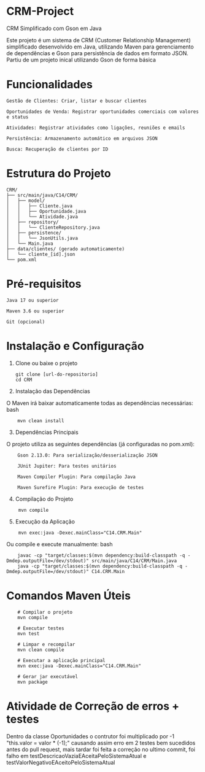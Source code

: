 # CRM-Project
CRM Simplificado com Gson em Java

Este projeto é um sistema de CRM (Customer Relationship Management) simplificado desenvolvido em Java, utilizando Maven para gerenciamento de dependências e Gson para persistência de dados em formato JSON.
Partiu de um projeto inical utilizando Gson de forma básica

# Funcionalidades

    Gestão de Clientes: Criar, listar e buscar clientes

    Oportunidades de Venda: Registrar oportunidades comerciais com valores e status

    Atividades: Registrar atividades como ligações, reuniões e emails

    Persistência: Armazenamento automático em arquivos JSON

    Busca: Recuperação de clientes por ID

# Estrutura do Projeto

    CRM/
    ├── src/main/java/C14/CRM/
    │   ├── model/
    │   │   ├── Cliente.java
    │   │   ├── Oportunidade.java
    │   │   └── Atividade.java
    │   ├── repository/
    │   │   └── ClienteRepository.java
    │   ├── persistence/
    │   │   └── JsonUtils.java
    │   └── Main.java
    ├── data/clientes/ (gerado automaticamente)
    │   └── cliente_[id].json
    └── pom.xml

# Pré-requisitos

    Java 17 ou superior

    Maven 3.6 ou superior

    Git (opcional)

# Instalação e Configuração
1. Clone ou baixe o projeto
    
       git clone [url-do-repositorio]
       cd CRM


2. Instalação das Dependências

O Maven irá baixar automaticamente todas as dependências necessárias:
bash

        mvn clean install

3. Dependências Principais

O projeto utiliza as seguintes dependências (já configuradas no pom.xml):
    
        Gson 2.13.0: Para serialização/desserialização JSON
    
        JUnit Jupiter: Para testes unitários
    
        Maven Compiler Plugin: Para compilação Java
    
        Maven Surefire Plugin: Para execução de testes

4. Compilação do Projeto
    

        mvn compile


5. Execução da Aplicação
    
        mvn exec:java -Dexec.mainClass="C14.CRM.Main"
    
Ou compile e execute manualmente:
bash

        javac -cp "target/classes:$(mvn dependency:build-classpath -q -Dmdep.outputFile=/dev/stdout)" src/main/java/C14/CRM/Main.java
        java -cp "target/classes:$(mvn dependency:build-classpath -q -Dmdep.outputFile=/dev/stdout)" C14.CRM.Main

# Comandos Maven Úteis
    
        # Compilar o projeto
        mvn compile
        
        # Executar testes
        mvn test
        
        # Limpar e recompilar
        mvn clean compile
        
        # Executar a aplicação principal
        mvn exec:java -Dexec.mainClass="C14.CRM.Main"
        
        # Gerar jar executável
        mvn package

# Atividade de Correção de erros + testes
Dentro da classe Oportunidades o contrutor foi multiplicado por -1 "this.valor = valor * (-1);" causando assim erro em 2 testes bem sucedidos antes do pull request, 
mais tardar foi feita a correção no ultimo commit, foi falho em testDescricaoVaziaEAceitaPeloSistemaAtual e testValorNegativoEAceitoPeloSistemaAtual
